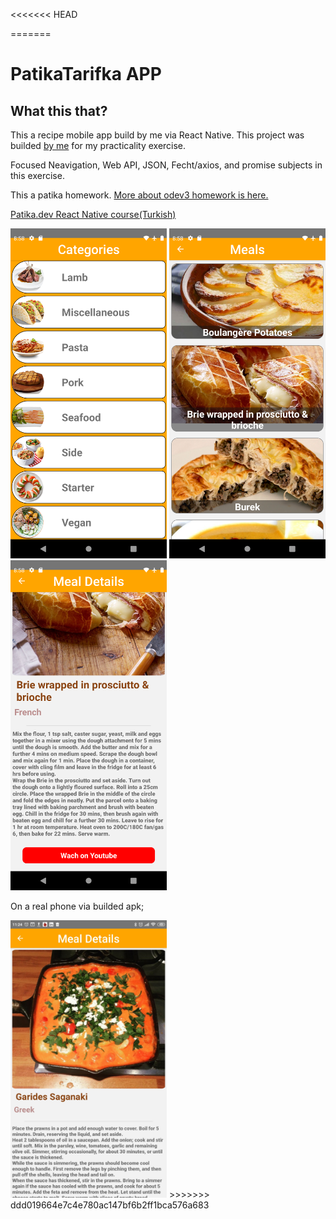<<<<<<< HEAD
 
=======
# PatikaTarifka APP
## What this that?
This a recipe mobile app build by me via React Native. 
This project was builded [by me](https://github.com/ismail-sk/patikaLearning/tree/main/ReactNative/Homeworks/patikaTarifka) for my practicality exercise.

Focused Neavigation, Web API, JSON, Fecht/axios, and promise subjects in this exercise.

This a patika homework. [More about odev3 homework is here.](https://app.patika.dev/courses/react-native/odev_3)

[Patika.dev React Native course(Turkish)](https://app.patika.dev/courses/react-native)

<img src="./Readme/example.png" width="250">
<img src="./Readme/example1.png" width="250">
<img src="./Readme/example2.png" width="250">

On a real phone via builded apk;

<img src="./Readme/example4.jpg" width="250">
>>>>>>> ddd019664e7c4e780ac147bf6b2ff1bca576a683
